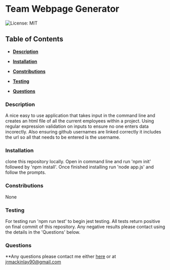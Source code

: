# Team Webpage Generator

![License: MIT](https://img.shields.io/badge/License-MIT-yellow.svg)

## Table of Contents

* **[Description](#Description)**

* **[Installation](#Installation)**

* **[Constributions](#Contributions)**

* **[Testing](#Testing)**

* **[Questions](#Questions)**


### Description

A nice easy to use application that takes input in the command line and creates an html file of all the current employees within a project. Using regular expression validation on inputs to ensure no one enters data incorectly. Also ensuring github usernames are linked correctly it includes the url so all that needs to be entered is the username. 


### Installation

clone this repository locally. Open in command line and run 'npm init' followed by 'npm install'. Once finished installing run 'node app.js' and follow the prompts.


### Constributions

None


### Testing

For testing run 'npm run test' to begin jest testing. All tests return positive on final commit of this repository. Any negative results please contact using the details in the 'Questions' below.


### Questions

**Any questions please contact me either [here](https://github.com/tallglassof-milkjake) or at jrmackinlay90@gmail.com